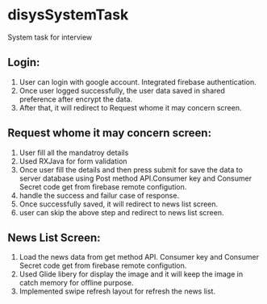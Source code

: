 # disysSystemTask
System task for interview

Login:
------
1. User can login with google account. Integrated firebase authentication.
4. Once user logged successfully, the user data saved in shared preference after encrypt the data.
5. After that, it will redirect to Request whome it may concern screen.

Request whome it may concern screen:
------------------------------------
1. User fill all the mandatroy details
2. Used RXJava for form validation
3. Once user fill the details and then press submit for save the data to server database using Post method API.Consumer key and Consumer Secret code get from firebase remote configution.
4. handle the success and failur case of response.
5. Once successfully saved, it will redirect to news list screen.
6. user can skip the above step and redirect to news list screen.

News List Screen:
-----------------
1. Load the news data from get method API. Consumer key and Consumer Secret code get from firebase remote configution.
2. Used Glide libery for display the image and it will keep the image in catch memory for offline purpose.
3. Implemented swipe refresh layout for refresh the news list.

